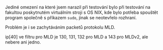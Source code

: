 Jediné omezení na které jsem narazil při testování bylo při testování na fakultou poskytnutém
virtuálním stroji s OS NIX, kde bylo potřeba spouštět program společně s příkazem `sudo`, jinak 
se neotevřelo rozhraní.

Problém je i se zachytáváním packetů protokolu MLD.

ip[40] ve filtru pro MLD je 130, 131, 132 pro MLD a 143 pro MLDv2, ale nebere ani jedno.